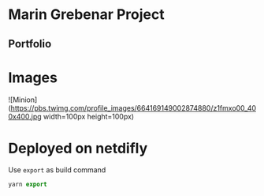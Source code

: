 # Marin Grebenar Project

## Portfolio

# Images

![Minion](https://pbs.twimg.com/profile_images/664169149002874880/z1fmxo00_400x400.jpg width=100px height=100px)


# Deployed on netdifly


Use `export` as build command

```js
yarn export
```
